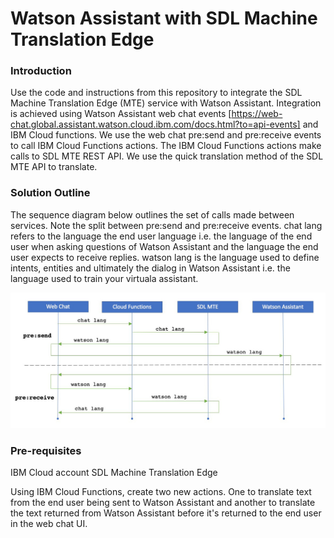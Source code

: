 # Watson Assistant with SDL Machine Translation Edge

### Introduction

Use the code and instructions from this repository to integrate the SDL Machine Translation Edge (MTE) service with Watson Assistant. Integration is achieved using Watson Assistant web chat events [https://web-chat.global.assistant.watson.cloud.ibm.com/docs.html?to=api-events] and IBM Cloud functions. We use the web chat pre:send and pre:receive events to call IBM Cloud Functions actions. The IBM Cloud Functions actions make calls to SDL MTE REST API. We use the quick translation method of the SDL MTE API to translate. 

### Solution Outline

The sequence diagram below outlines the set of calls made between services. Note the split between pre:send and pre:receive events. chat lang refers to the language the end user language i.e. the language of the end user when asking questions of Watson Assistant and the language the end user expects to receive replies. watson lang is the language used to define intents, entities and ultimately the dialog in Watson Assistant i.e. the language used to train your virtuala assistant. 

![](https://github.com/rodalton/assistant-sdl-mte/blob/main/sequence.jpg)

### Pre-requisites
IBM Cloud account 
SDL Machine Translation Edge 


Using IBM Cloud Functions, create two new actions. One to translate text from the end user being sent to Watson Assistant and another to translate the text returned from Watson Assistant before it's returned to the end user in the web chat UI. 
